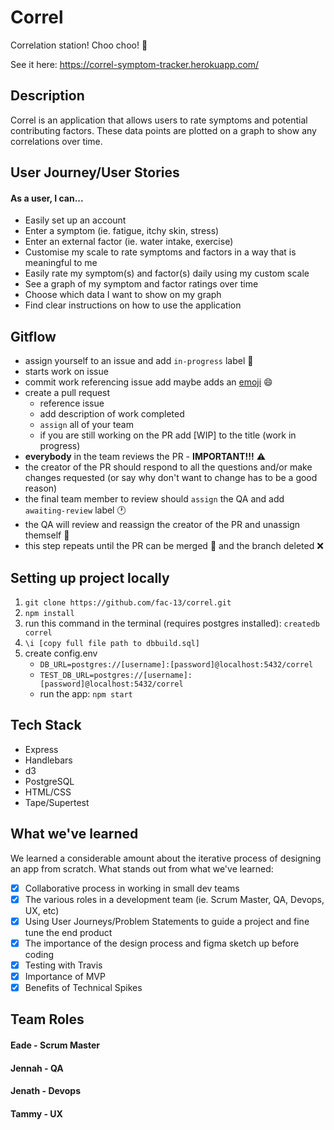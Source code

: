 # Correl
Correlation station! Choo choo! :station:

See it here: https://correl-symptom-tracker.herokuapp.com/

## Description
Correl is an application that allows users to rate symptoms and potential contributing factors. These data points are plotted on a graph to show any correlations over time.

## User Journey/User Stories
#### As a user, I can...
- Easily set up an account
- Enter a symptom (ie. fatigue, itchy skin, stress)
- Enter an external factor (ie. water intake, exercise)
- Customise my scale to rate symptoms and factors in a way that is meaningful to me
- Easily rate my symptom(s) and factor(s) daily using my custom scale
- See a graph of my symptom and factor ratings over time
- Choose which data I want to show on my graph
- Find clear instructions on how to use the application

## Gitflow

 - assign yourself to an issue and add `in-progress` label :traffic_light:
 - starts work on issue
 - commit work referencing issue add maybe adds an [emoji](https://gitmoji.carloscuesta.me/) :smile:
 - create a pull request
     - reference issue
     - add description of work completed
     - `assign` all of your team
     - if you are still working on the PR add [WIP] to the title (work in progress)
- __everybody__ in the team reviews the PR - **IMPORTANT!!!** :warning:
- the creator of the PR should respond to all the questions and/or make changes requested (or say why don't want to change has to be a good reason)
- the final team member to review should `assign` the QA and add `awaiting-review` label :clock1:
- the QA will review and reassign the creator of the PR and unassign themself :wave:
- this step repeats until the PR can be merged :twisted_rightwards_arrows: and the branch deleted :x:

## Setting up project locally
1. `git clone https://github.com/fac-13/correl.git`
2. `npm install`
3. run this command in the terminal (requires postgres installed): `createdb correl`
4.  `\i [copy full file path to dbbuild.sql]`
5. create config.env
	- `DB_URL=postgres://[username]:[password]@localhost:5432/correl`
	- `TEST_DB_URL=postgres://[username]:[password]@localhost:5432/correl`
	- run the app: `npm start`

## Tech Stack
- Express
- Handlebars
- d3
- PostgreSQL
- HTML/CSS
- Tape/Supertest


## What we've learned
We learned a considerable amount about the iterative process of designing an app from scratch. What stands out from what we've learned:
- [x] Collaborative process in working in small dev teams
- [x] The various roles in a development team (ie. Scrum Master, QA, Devops, UX, etc)
- [x] Using User Journeys/Problem Statements to guide a project and fine tune the end product
- [x] The importance of the design process and figma sketch up before coding
- [x] Testing with Travis
- [x] Importance of MVP
- [x] Benefits of Technical Spikes

## Team Roles
#### Eade - Scrum Master
#### Jennah - QA
#### Jenath - Devops
#### Tammy - UX
